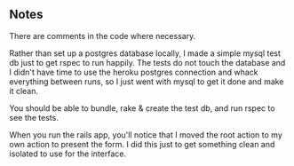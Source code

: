 ## Notes 

There are comments in the code where necessary.  

Rather than set up a postgres database locally, I made a simple mysql test db just to get rspec to run happily.  The tests do not touch the database and I didn't have time to use the heroku postgres connection and whack everything between runs, so I just went with mysql to get it done and make it clean.

You should be able to bundle, rake & create the test db, and run rspec to see the tests. 

When you run the rails app, you'll notice that I moved the root action to my own action to present the form.  I did this just to get something clean and isolated to use for the interface.  
